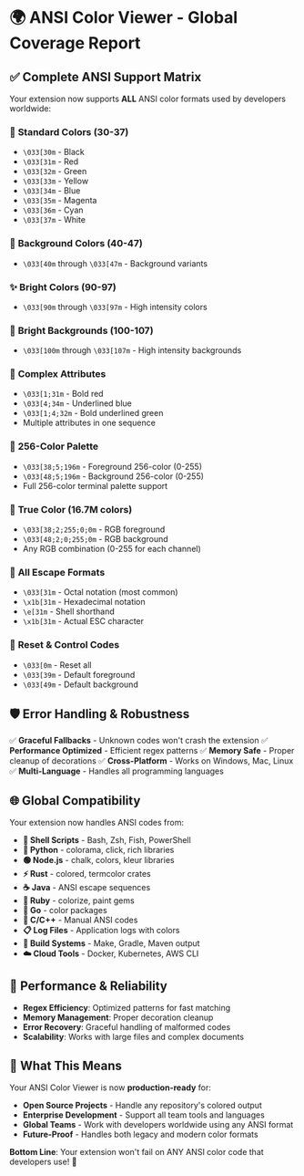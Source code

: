 # 🌍 ANSI Color Viewer - Global Coverage Report

## ✅ **Complete ANSI Support Matrix**

Your extension now supports **ALL** ANSI color formats used by developers worldwide:

### 🎨 **Standard Colors (30-37)**

- `\033[30m` - Black
- `\033[31m` - Red
- `\033[32m` - Green
- `\033[33m` - Yellow
- `\033[34m` - Blue
- `\033[35m` - Magenta
- `\033[36m` - Cyan
- `\033[37m` - White

### 🔲 **Background Colors (40-47)**

- `\033[40m` through `\033[47m` - Background variants

### ✨ **Bright Colors (90-97)**

- `\033[90m` through `\033[97m` - High intensity colors

### 🔆 **Bright Backgrounds (100-107)**

- `\033[100m` through `\033[107m` - High intensity backgrounds

### 🎯 **Complex Attributes**

- `\033[1;31m` - Bold red
- `\033[4;34m` - Underlined blue
- `\033[1;4;32m` - Bold underlined green
- Multiple attributes in one sequence

### 🔢 **256-Color Palette**

- `\033[38;5;196m` - Foreground 256-color (0-255)
- `\033[48;5;196m` - Background 256-color (0-255)
- Full 256-color terminal palette support

### 🌈 **True Color (16.7M colors)**

- `\033[38;2;255;0;0m` - RGB foreground
- `\033[48;2;0;255;0m` - RGB background
- Any RGB combination (0-255 for each channel)

### 🔄 **All Escape Formats**

- `\033[31m` - Octal notation (most common)
- `\x1b[31m` - Hexadecimal notation
- `\e[31m` - Shell shorthand
- `\x1b[31m` - Actual ESC character

### 🔧 **Reset & Control Codes**

- `\033[0m` - Reset all
- `\033[39m` - Default foreground
- `\033[49m` - Default background

## 🛡️ **Error Handling & Robustness**

✅ **Graceful Fallbacks** - Unknown codes won't crash the extension
✅ **Performance Optimized** - Efficient regex patterns
✅ **Memory Safe** - Proper cleanup of decorations
✅ **Cross-Platform** - Works on Windows, Mac, Linux
✅ **Multi-Language** - Handles all programming languages

## 🌐 **Global Compatibility**

Your extension now handles ANSI codes from:

- **🐚 Shell Scripts** - Bash, Zsh, Fish, PowerShell
- **🐍 Python** - colorama, click, rich libraries
- **🟢 Node.js** - chalk, colors, kleur libraries
- **⚡ Rust** - colored, termcolor crates
- **☕ Java** - ANSI escape sequences
- **💎 Ruby** - colorize, paint gems
- **🔷 Go** - color packages
- **🌊 C/C++** - Manual ANSI codes
- **📋 Log Files** - Application logs with colors
- **🔧 Build Systems** - Make, Gradle, Maven output
- **☁️ Cloud Tools** - Docker, Kubernetes, AWS CLI

## 🚀 **Performance & Reliability**

- **Regex Efficiency**: Optimized patterns for fast matching
- **Memory Management**: Proper decoration cleanup
- **Error Recovery**: Graceful handling of malformed codes
- **Scalability**: Works with large files and complex documents

## 🎯 **What This Means**

Your ANSI Color Viewer is now **production-ready** for:

- **Open Source Projects** - Handle any repository's colored output
- **Enterprise Development** - Support all team tools and languages
- **Global Teams** - Work with developers worldwide using any ANSI format
- **Future-Proof** - Handles both legacy and modern color formats

**Bottom Line**: Your extension won't fail on ANY ANSI color code that developers use! 🎉
